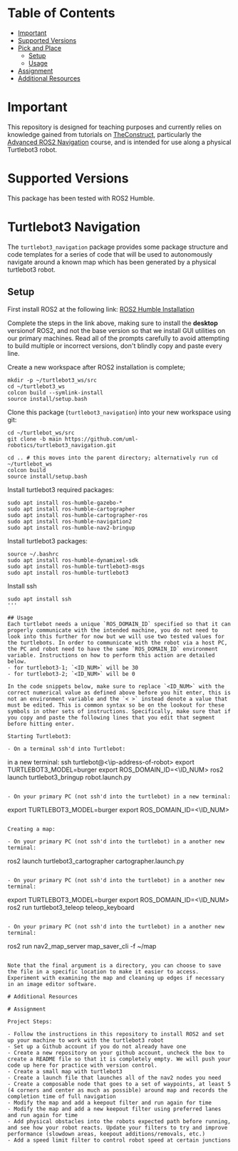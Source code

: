 # Table of Contents

- [Important](#important) 
- [Supported Versions](#supported-versions)
- [Pick and Place](#pick-and-place)
  - [Setup](#setup)
  - [Usage](#usage)
- [Assignment](#assignment)
- [Additional Resources](#additional-resources)

# Important
This repository is designed for teaching purposes and currently relies on knowledge gained from tutorials on [TheConstruct](https://app.theconstruct.ai/), particularly the [Advanced ROS2 Navigation](https://app.theconstruct.ai/courses/116) course, and is intended for use along a physical Turtlebot3 robot.

# Supported Versions
This package has been tested with ROS2 Humble.

# Turtlebot3 Navigation
The `turtlebot3_navigation` package provides some package structure and code templates for a series of code that will be used to autonomously navigate around a known map which has been generated by a physical turtlebot3 robot.  

## Setup

First install ROS2 at the following link:
[ROS2 Humble Installation](https://docs.ros.org/en/humble/Installation/Ubuntu-Install-Debians.html)

Complete the steps in the link above, making sure to install the **desktop** versionof ROS2, and not the base version so that we install GUI utilities on our primary machines. 
Read all of the prompts carefully to avoid attempting to build multiple or incorrect versions, don't blindly copy and paste every line.

Create a new workspace after ROS2 installation is complete;
```
mkdir -p ~/turtlebot3_ws/src
cd ~/turtlebot3_ws
colcon build --symlink-install
source install/setup.bash
```

Clone this package (`turtlebot3_navigation`) into your new workspace using git:
```
cd ~/turtlebot_ws/src
git clone -b main https://github.com/uml-robotics/turtlebot3_navigation.git

cd .. # this moves into the parent directory; alternatively run cd ~/turtlebot_ws
colcon build
source install/setup.bash
```

Install turtlebot3 required packages:
```
sudo apt install ros-humble-gazebo-*
sudo apt install ros-humble-cartographer
sudo apt install ros-humble-cartographer-ros
sudo apt install ros-humble-navigation2
sudo apt install ros-humble-nav2-bringup
```

Install turtlebot3 packages:
```
source ~/.bashrc
sudo apt install ros-humble-dynamixel-sdk
sudo apt install ros-humble-turtlebot3-msgs
sudo apt install ros-humble-turtlebot3
```

Install ssh
```
sudo apt install ssh
'''

## Usage
Each turtlebot needs a unique `ROS_DOMAIN_ID` specified so that it can properly communicate with the intended machine, you do not need to look into this further for now but we will use two tested values for the turtlebots. In order to communicate with the robot via a host PC, the PC and robot need to have the same `ROS_DOMAIN_ID` environment variable. Instructions on how to perform this action are detailed below.
- for turtlebot3-1; `<ID_NUM>` will be 30
- for turtlebot3-2; `<ID_NUM>` will be 0

In the code snippets below, make sure to replace `<ID_NUM>` with the correct numerical value as defined above before you hit enter, this is not an environment variable and the `< >` instead denote a value that must be edited. This is common syntax so be on the lookout for these symbols in other sets of instructions. Specifically, make sure that if you copy and paste the following lines that you edit that segment before hitting enter.

Starting Turtlebot3:

- On a terminal ssh'd into Turtlebot:
```
in a new terminal: ssh turtlebot@<\ip-address-of-robot>
export TURTLEBOT3_MODEL=burger
export ROS_DOMAIN_ID=<\ID_NUM>
ros2 launch turtlebot3_bringup robot.launch.py
```

- On your primary PC (not ssh'd into the turtlebot) in a new terminal:
```
export TURTLEBOT3_MODEL=burger
export ROS_DOMAIN_ID=<\ID_NUM>
```

Creating a map:

- On your primary PC (not ssh'd into the turtlebot) in a another new terminal:
```
ros2 launch turtlebot3_cartographer cartographer.launch.py
```

- On your primary PC (not ssh'd into the turtlebot) in a another new terminal:
```
export TURTLEBOT3_MODEL=burger
export ROS_DOMAIN_ID=<\ID_NUM>
ros2 run turtlebot3_teleop teleop_keyboard
```

- On your primary PC (not ssh'd into the turtlebot) in a another new terminal:
```
ros2 run nav2_map_server map_saver_cli -f ~/map
```

Note that the final argument is a directory, you can choose to save the file in a specific location to make it easier to access.
Experiment with examining the map and cleaning up edges if necessary in an image editor software.

# Additional Resources

# Assignment

Project Steps:

- Follow the instructions in this repository to install ROS2 and set up your machine to work with the turtlebot3 robot
- Set up a Github account if you do not already have one
- Create a new repository on your github account, uncheck the box to create a README file so that it is completely empty. We will push your code up here for practice with version control.
- Create a small map with turtlebot3
- Create a launch file that launches all of the nav2 nodes you need
- Create a composable node that goes to a set of waypoints, at least 5 (4 corners and center as much as possible) around map and records the completion time of full navigation
- Modify the map and add a keepout filter and run again for time
- Modify the map and add a new keepout filter using preferred lanes and run again for time
- Add physical obstacles into the robots expected path before running, and see how your robot reacts. Update your filters to try and improve performance (slowdown areas, keepout additions/removals, etc.)
- Add a speed limit filter to control robot speed at certain junctions